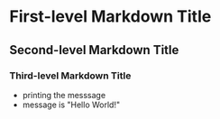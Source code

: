 # First-level Markdown Title
## Second-level Markdown Title
### Third-level Markdown Title
* printing the messsage
* message is "Hello World!"
